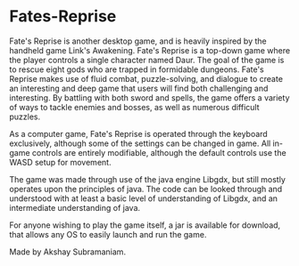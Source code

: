 # Fates-Reprise
Fate's Reprise is another desktop game, and is heavily inspired by the handheld game Link's Awakening. Fate's Reprise is a top-down
game where the player controls a single character named Daur. The goal of the game is to rescue eight gods who are trapped in 
formidable dungeons. Fate's Reprise makes use of fluid combat, puzzle-solving, and dialogue to create an interesting and deep 
game that users will find both challenging and interesting. By battling with both sword and spells, the game offers a variety of 
ways to tackle enemies and bosses, as well as numerous difficult puzzles.

As a computer game, Fate's Reprise is operated through the keyboard exclusively, although some of the settings can be changed in game. All in-game controls are entirely
modifiable, although the default controls use the WASD setup for movement.

The game was made through use of the java engine Libgdx, but still mostly operates upon the principles of java. The code can be 
looked through and understood with at least a basic level of understanding of Libgdx, and an intermediate understanding of java.

For anyone wishing to play the game itself, a jar is available for download, that allows any OS to easily launch and run the game.

Made by Akshay Subramaniam.
